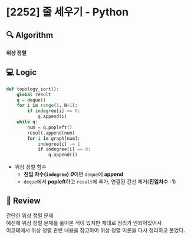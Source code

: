 # [2252] 줄 세우기 - Python

## 🔍 Algorithm
**위상 정렬**

## 💻 Logic

```Python
def topology_sort():
    global result
    q = deque()
    for i in range(1, N+1):
        if indegree[i] == 0:
            q.append(i)
    while q:
        num = q.popleft()
        result.append(num)
        for i in graph[num]:
            indegree[i] -= 1
            if indegree[i] == 0:
                q.append(i)
```

- 위상 정렬 함수  
  - **진입 차수(`indegree`)** ***0***이면 `deque`에 **append**  
  - `deque`에서 **popleft**하고 `result`에 추가, 연결된 간선 제거(**진입차수 -1**)  


## 📝 Review

간단한 위상 정렬 문제  
예전에 위상 정렬 문제를 풀어본 적이 있지만 제대로 정리가 안되어있어서  
이코테에서 위상 정렬 관련 내용을 참고하여 위상 정렬 이론을 다시 정리하고 풀었다.
